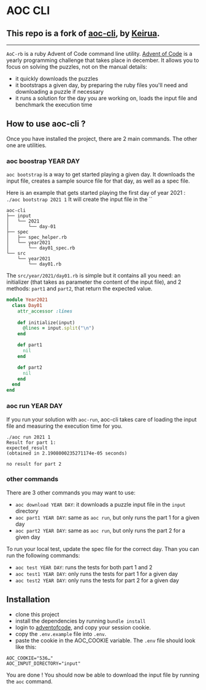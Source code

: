 # AOC CLI

## This repo is a fork of [aoc-cli](https://github.com/Keirua/aoc-cli), by [Keirua](https://github.com/Keirua).

-------

`AoC-rb` is a ruby Advent of Code command line utility. [Advent of Code](https://adventofcode.com/) is a yearly programming challenge that takes place in december.
It allows you to focus on solving the puzzles, not on the manual details:

 - it quickly downloads the puzzles
 - it bootstraps a given day, by preparing the ruby files you'll need and downloading a puzzle if necessary
 - it runs a solution for the day you are working on, loads the input file and benchmark the execution time

## How to use aoc-cli ?

Once you have installed the project, there are 2 main commands. The other one are utilities.

### aoc boostrap YEAR DAY

`aoc bootstrap` is a way to get started playing a given day.
It downloads the input file, creates a sample source file for that day, as well as a spec file. 

Here is an example that gets started playing the first day of year 2021 : `./aoc bootstrap 2021 1`
It will create the input file in the ``
```
aoc-cli
├── input
│   └── 2021
│       └── day-01
├── spec
│   ├── spec_helper.rb
│   └── year2021
│       └── day01_spec.rb
└── src
    └── year2021
        └── day01.rb
```

The `src/year/2021/day01.rb` is simple but it contains all you need: an initializer (that takes as parameter the content of the input file), and 2 methods: `part1` and `part2`, that return the expected value.

```ruby
module Year2021
  class Day01
    attr_accessor :lines
    
    def initialize(input)
      @lines = input.split("\n")
    end

    def part1
      nil
    end

    def part2
      nil
    end
  end
end
```

### aoc run YEAR DAY

If you run your solution with `aoc-run`, aoc-cli takes care of loading the input file and measuring the execution time for you.

```
./aoc run 2021 1      
Result for part 1:
expected_result
(obtained in 2.1908000235271174e-05 seconds)

no result for part 2
```

### other commands

There are 3 other commands you may want to use:

 - `aoc download YEAR DAY`: it downloads a puzzle input file in the `input` directory
 - `aoc part1 YEAR DAY`: same as `aoc run`, but only runs the part 1 for a given day
 - `aoc part2 YEAR DAY`: same as `aoc run`, but only runs the part 2 for a given day

To run your local test, update the spec file for the correct day. Than you can run the following commands:

 - `aoc test YEAR DAY`: runs the tests for both part 1 and 2
 - `aoc test1 YEAR DAY`: only runs the tests for part 1 for a given day
 - `aoc test2 YEAR DAY`: only runs the tests for part 2 for a given day

## Installation

 - clone this project
 - install the dependencies by running `bundle install`
 - login to [adventofcode](https://adventofcode.com/), and copy your session cookie. 
 - copy the `.env.example` file into `.env`.
 - paste the cookie in the AOC_COOKIE variable. The `.env` file should look like this:
```
AOC_COOKIE="536…"
AOC_INPUT_DIRECTORY="input"
```

You are done ! You should now be able to download the input file by running the `aoc` command.
